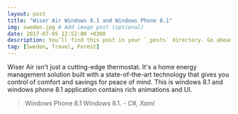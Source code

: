 ```yaml
---
layout: post
title: "Wiser Air Windows 8.1 and Windows Phone 8.1"
img: sweden.jpg # Add image post (optional)
date: 2017-07-05 12:52:00 +0300
description: You’ll find this post in your `_posts` directory. Go ahead and edit it and re-build the site to see your changes. # Add post description (optional)
tag: [Sweden, Travel, Forest]
---
```

Wiser Air isn't just a cutting-edge thermostat. It's a home energy management solution built with a state-of-the-art technology that gives you control of comfort and savings for peace of mind. This is windows 8.1 and windows phone 8.1 application contains rich animations and UI.


> Windows Phone 8.1 Windows 8.1. <cite>- C#, Xaml</cite>

